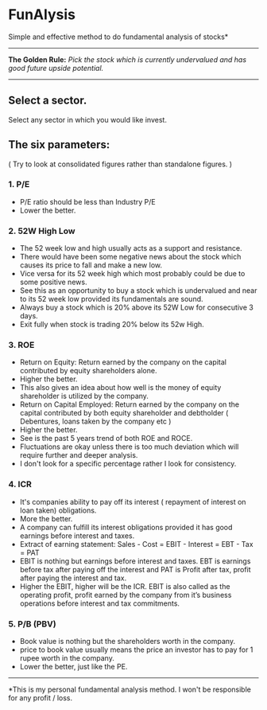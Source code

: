 # FunAlysis
Simple and effective method to do fundamental analysis of stocks*
___

**The Golden Rule:** _Pick the stock which is currently undervalued and has good future upside potential._

___

## Select a sector.
Select any sector in which you would like invest.

## The six parameters:
( Try to look at consolidated figures rather than standalone figures. )

### 1. P/E
- P/E ratio should be less than Industry P/E
- Lower the better.

### 2. 52W High Low
- The 52 week low and high usually acts as a support and resistance.
- There would have been some negative news about the stock which causes its price to fall and make a new low.
- Vice versa for its 52 week high which most probably could be due to some positive news.
- See this as an opportunity to buy a stock which is undervalued and near to its 52 week low provided its fundamentals are sound.
- Always buy a stock which is 20% above its 52W Low for consecutive 3 days.
- Exit fully when stock is trading 20% below its 52w High.


### 3. ROE
- Return on Equity: Return earned by the company on the capital contributed by equity shareholders alone.
- Higher the better.
- This also gives an idea about how well is the money of equity shareholder is utilized by the company. 
- Return on Capital Employed: Return earned by the company on the capital contributed by both equity shareholder and debtholder ( Debentures, loans taken by the company etc )
- Higher the better.
- See is the past 5 years trend of both ROE and ROCE.
- Fluctuations are okay unless there is too much deviation which will require further and deeper analysis.
- I don't look for a specific percentage rather I look for consistency.

### 4. ICR
- It's companies ability to pay off its interest ( repayment of interest on loan taken) obligations.
- More the better.
- A company can fulfill its interest obligations provided it has good earnings before interest and taxes.
- Extract of earning statement: Sales - Cost = EBIT - Interest = EBT - Tax = PAT
- EBIT is nothing but earnings before interest and taxes. EBT is earnings before tax after paying off the interest and PAT is Profit after tax, profit after paying the interest and tax.
- Higher the EBIT, higher will be the ICR. EBIT is also called as the operating profit, profit earned by the company from it’s business operations before interest and tax commitments.

### 5. P/B (PBV)
- Book value is nothing but the shareholders worth in the company.
- price to book value usually means the price an investor has to pay for 1 rupee worth in the company.
- Lower the better, just like the PE.

___

*This is my personal fundamental analysis method. I won't be responsible for any profit / loss.

